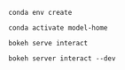 `conda env create`

`conda activate model-home`

`bokeh serve interact`

`bokeh server interact --dev`
